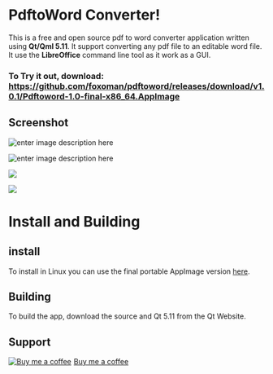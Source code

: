 # PdftoWord Converter!

This is a free and open source pdf to word converter application written using **Qt/Qml 5.11**.
It support converting any pdf file to an editable word file.
It use the **LibreOffice** command line tool as it work as a GUI.

### To Try it out, download: https://github.com/foxoman/pdftoword/releases/download/v1.0.1/Pdftoword-1.0-final-x86_64.AppImage

## Screenshot

![enter image description here](https://pbs.twimg.com/media/DdeXU8iUwAASvqg.jpg)

![enter image description here](https://pbs.twimg.com/media/DdeXU8uU8AA4aL7.jpg)

![](https://pbs.twimg.com/media/DdeXU8uVAAAnLTq.jpg)


![](https://pbs.twimg.com/media/DdeXU8sVQAAAaO_.jpg)
# Install and Building
## install

To install in Linux you can use the final portable AppImage version [here](https://github.com/foxoman/pdftoword/releases).

## Building

To build the app, download the source and Qt 5.11 from the Qt Website.

## Support
<link href="https://fonts.googleapis.com/css?family=Cookie" rel="stylesheet"><a class="bmc-button" target="_blank" href="https://www.buymeacoffee.com/foxoman"><img src="https://www.buymeacoffee.com/assets/img/BMC-btn-logo.svg" alt="Buy me a coffee"><span style="margin-left:5px">Buy me a coffee</span></a>

